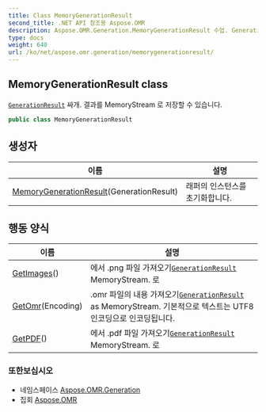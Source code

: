 ```yaml
---
title: Class MemoryGenerationResult
second_title: .NET API 참조용 Aspose.OMR
description: Aspose.OMR.Generation.MemoryGenerationResult 수업. GenerationResult 싸개. 결과를 MemoryStream 로 저장할 수 있습니다.
type: docs
weight: 640
url: /ko/net/aspose.omr.generation/memorygenerationresult/
---
```

## MemoryGenerationResult class

[`GenerationResult`](../generationresult/) 싸개. 결과를 MemoryStream 로 저장할 수 있습니다.

```csharp
public class MemoryGenerationResult
```

## 생성자

| 이름 | 설명 |
| --- | --- |
| [MemoryGenerationResult](memorygenerationresult/)(GenerationResult) | 래퍼의 인스턴스를 초기화합니다. |

## 행동 양식

| 이름 | 설명 |
| --- | --- |
| [GetImages](../../aspose.omr.generation/memorygenerationresult/getimages/)() | 에서 .png 파일 가져오기[`GenerationResult`](../generationresult/) MemoryStream. 로 |
| [GetOmr](../../aspose.omr.generation/memorygenerationresult/getomr/)(Encoding) | .omr 파일의 내용 가져오기[`GenerationResult`](../generationresult/) as MemoryStream. 기본적으로 텍스트는 UTF8 인코딩으로 인코딩됩니다. |
| [GetPDF](../../aspose.omr.generation/memorygenerationresult/getpdf/)() | 에서 .pdf 파일 가져오기[`GenerationResult`](../generationresult/) MemoryStream. 로 |

### 또한보십시오

* 네임스페이스 [Aspose.OMR.Generation](../../aspose.omr.generation/)
* 집회 [Aspose.OMR](../../)


